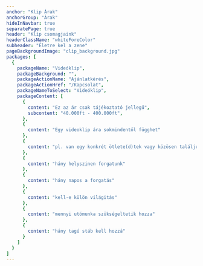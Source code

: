 ```yaml
---
anchor: "Klip Árak"
anchorGroup: "Árak"
hideInNavbar: true
separatePage: true
header: "Klip csomagjaink"
headerClassName: "whiteForeColor"
subheader: "Életre kel a zene"
pageBackgroundImage: "clip_background.jpg"
packages: [
  {
    packageName: "Videóklip",
    packageBackground: "",
    packageActionName: "Ajánlatkérés",
    packageActionHref: "/Kapcsolat",
    packageNameToSelect: "Videóklip",
    packageContent: [
      {
        content: "Ez az ár csak tájékoztató jellegű",
        subcontent: "40.000ft - 400.000ft",
      },
      {
        content: "Egy videoklip ára sokmindentől függhet"
      },
      {
        content: "pl. van egy konkrét ötlete(d)tek vagy közösen találjuk ki"
      },
      {
        content: "hány helyszinen forgatunk"
      },
      {
        content: "hány napos a forgatás"
      },
      {
        content: "kell-e külön világitás"
      },
      {
        content: "mennyi utómunka szükségeltetik hozza"
      },
      {
        content: "hány tagú stáb kell hozzá"
      }
    ]
  }
]
---
```


